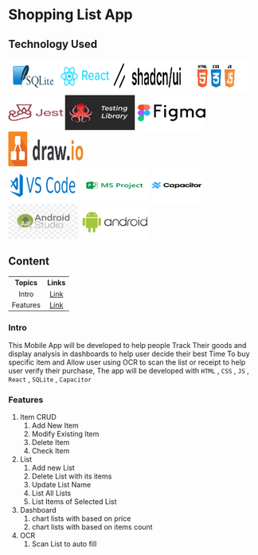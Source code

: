 # Shopping List App

## Technology Used



<p>
	<img src="./icons/sqlite.jpg" alt='SQLite logo' width="100px" height="70px" >
	<img src="./icons/react.png" alt='React logo' width="100px" height="70px" >
	<img src="./icons/shadcn.png" alt='ShadCn logo' width="140px" height="70px" >
	<img src="./icons/html-css-js.png" alt='Html- Css - Js logo' width="130px" height="70px" >
	<br>
	<img src="./icons/jest.png" alt='jest logo' width="110px" height="70px" >
	<img src="./icons/testlib.jpg" alt='SQLite logo' width="140px" height="70px" >
	<img src="./icons/figma.png" alt='figma logo' width="140px" height="70px" >
	<img src="./icons/drawio.jpg" alt='drawio logo' width="150px" height="70px" >
	<br>
	<img src="./icons/vscode.png" alt='vscode logo' width="140px" height="70px" >
	<img src="./icons/msproject.jpg" alt='Mircrosoft Project Tool logo' width="140px" height="70px" >
	<img src="./icons/cap.png" alt='capacitor logo' width="100px" height="70px" >
	<img src="./icons/androidstd.png" alt='android studio logo' width="140px" height="70px" >
	<img src="./icons/android.png" alt='android logo' width="140px" height="70px" >
</p>


## Content 

<table>
	<tr>
		<th>Topics</th>
		<th>Links</th>
	</tr>
	<tr>
		<td style='text-align: center;'>
			Intro
		</td>
		<td style='text-align: center;'>
			<a href="#Intro"> Link </a>
		</td>
	</tr>
	<tr>
		<td style='text-align: center;'>
			Features
		</td>
		<td style='text-align: center;'>
			<a href="#Features"> Link </a>
		</td>
	</tr>
</table>



### Intro

This Mobile App will be developed to help people Track Their goods and display analysis in dashboards to help user decide their best Time To buy specific item and Allow user using OCR to scan the list or receipt to help user verify their purchase, The app will be developed with `HTML` , `CSS` , `JS` , `React` , `SQLite` , `Capacitor`

### Features

1. Item CRUD
   1. Add New Item
   2. Modify Existing Item
   3. Delete Item
   4. Check Item
2. List
   1. Add new List
   2. Delete List with its items
   3. Update List Name
   4. List All Lists
   5. List Items of Selected List
3. Dashboard
   1. chart lists with based on price
   2. chart lists with based on items count
4. OCR
   1. Scan List to auto fill
